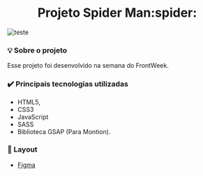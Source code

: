 <h1 align="center"> Projeto Spider Man:spider: </h1>

![teste](gif-spider.gif)

### :bulb:	Sobre o projeto
<p>Esse projeto foi desenvolvido na semana do FrontWeek.</p>

### :heavy_check_mark: Principais tecnologias utilizadas

* HTML5,
* CSS3
* JavaScript
* SASS
* Biblioteca GSAP (Para Montion).
 
### :art: Layout

* [Figma](https://www.figma.com/file/zm3fLTS6fk4gaYzaCWhMaw/Spider-man?node-id=1%3A3)
